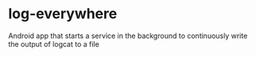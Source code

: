 # log-everywhere
Android app that starts a service in the background to continuously write the output of logcat to a file
